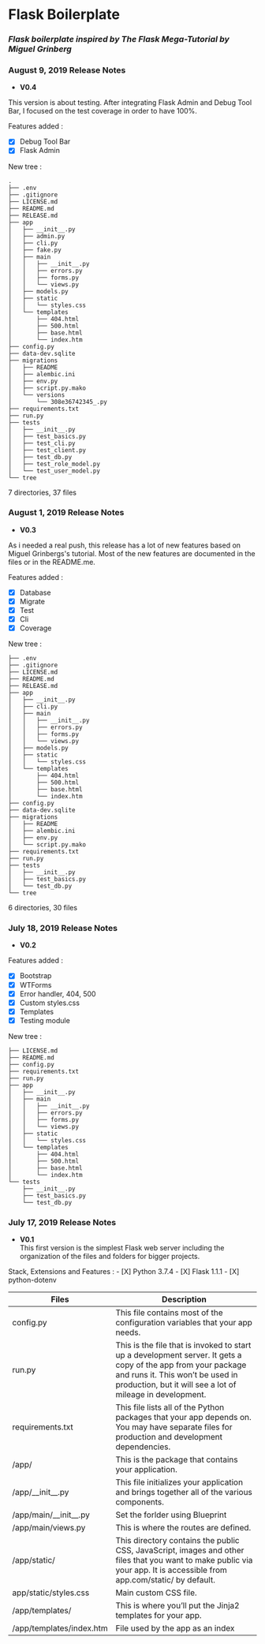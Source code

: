 # Flask Boilerplate
### _Flask boilerplate inspired by The Flask Mega-Tutorial by Miguel Grinberg_

### August 9, 2019 Release Notes

* **V0.4**  

This version is about testing. After integrating Flask Admin and Debug Tool Bar, I focused on the test coverage in order to have 100%.

Features added :

  - [X] Debug Tool Bar
  - [X] Flask Admin

  New tree :
```
.
├── .env
├── .gitignore
├── LICENSE.md
├── README.md
├── RELEASE.md
├── app
│   ├── __init__.py
│   ├── admin.py
│   ├── cli.py
│   ├── fake.py
│   ├── main
│   │   ├── __init__.py
│   │   ├── errors.py
│   │   ├── forms.py
│   │   └── views.py
│   ├── models.py
│   ├── static
│   │   └── styles.css
│   └── templates
│       ├── 404.html
│       ├── 500.html
│       ├── base.html
│       └── index.htm
├── config.py
├── data-dev.sqlite
├── migrations
│   ├── README
│   ├── alembic.ini
│   ├── env.py
│   ├── script.py.mako
│   └── versions
│       └── 308e36742345_.py
├── requirements.txt
├── run.py
├── tests
│   ├── __init__.py
│   ├── test_basics.py
│   ├── test_cli.py
│   ├── test_client.py
│   ├── test_db.py
│   ├── test_role_model.py
│   └── test_user_model.py
└── tree
```
7 directories, 37 files


### August 1, 2019 Release Notes

* **V0.3**  

As i needed a real push, this release has a lot of new features based on Miguel Grinbergs's tutorial.
Most of the new features are documented in the files or in the README.me.

Features added :

  - [X] Database
  - [X] Migrate
  - [X] Test
  - [X] Cli
  - [X] Coverage

New tree :

```
├── .env
├── .gitignore
├── LICENSE.md
├── README.md
├── RELEASE.md
├── app
│   ├── __init__.py
│   ├── cli.py
│   ├── main
│   │   ├── __init__.py
│   │   ├── errors.py
│   │   ├── forms.py
│   │   └── views.py
│   ├── models.py
│   ├── static
│   │   └── styles.css
│   └── templates
│       ├── 404.html
│       ├── 500.html
│       ├── base.html
│       └── index.htm
├── config.py
├── data-dev.sqlite
├── migrations
│   ├── README
│   ├── alembic.ini
│   ├── env.py
│   └── script.py.mako
├── requirements.txt
├── run.py
├── tests
│   ├── __init__.py
│   ├── test_basics.py
│   └── test_db.py
└── tree
```
6 directories, 30 files

### July 18, 2019 Release Notes

* **V0.2**  

Features added :
  - [X] Bootstrap
  - [X] WTForms
  - [X] Error handler, 404, 500
  - [X] Custom styles.css
  - [X] Templates
  - [X] Testing module

  New tree :

```
├── LICENSE.md
├── README.md
├── config.py
├── requirements.txt
├── run.py
├── app
│   ├── __init__.py
│   ├── main
│   │   ├── __init__.py
│   │   ├── errors.py
│   │   ├── forms.py
│   │   └── views.py
│   ├── static
│   │   └── styles.css
│   └── templates
│       ├── 404.html
│       ├── 500.html
│       ├── base.html
│       └── index.htm
└── tests
    ├── __init__.py
    ├── test_basics.py
    └── test_db.py
```

### July 17, 2019 Release Notes

* **V0.1**  
This first version is the simplest Flask web server including the organization of the files and folders for bigger projects.

Stack, Extensions and Features :
    - [X] Python 3.7.4
    - [X] Flask 1.1.1
    - [X] python-dotenv

| Files | Description |
| - | - |
| config.py | This file contains most of the configuration variables that your app needs. |
| run.py | This is the file that is invoked to start up a development server. It gets a copy of the app from your package and runs it. This won’t be used in production, but it will see a lot of mileage in development. |
| requirements.txt | This file lists all of the Python packages that your app depends on. You may have separate files for production and development dependencies. |
| /app/	| This is the package that contains your application. |
| /app/\_\_init__.py	| This file initializes your application and brings together all of the various components. |
| /app/main/\_\_init__.py	| Set the forlder using Blueprint |
| /app/main/views.py |	This is where the routes are defined. |
| /app/static/	|This directory contains the public CSS, JavaScript, images and other files that you want to make public via your app. It is accessible from app.com/static/ by default. |
| app/static/styles.css | Main custom CSS file. |
| /app/templates/ |	This is where you’ll put the Jinja2 templates for your app. |
| /app/templates/index.htm | File used by the app as an index |
